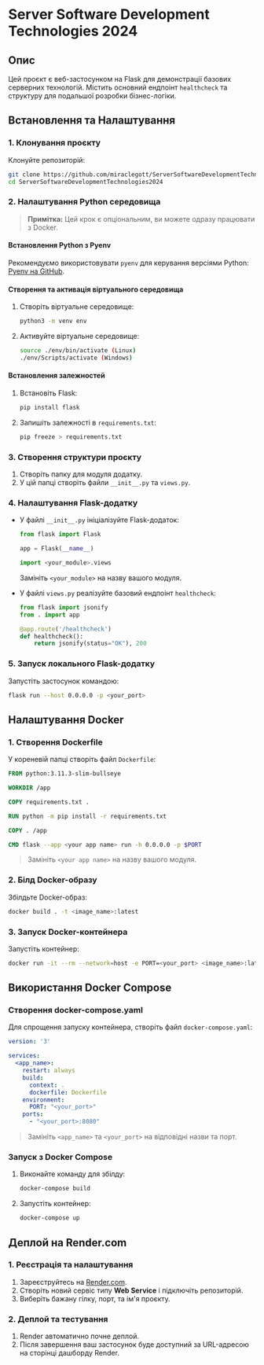 
# Server Software Development Technologies 2024

## Опис
Цей проєкт є веб-застосунком на Flask для демонстрації базових серверних технологій. Містить основний ендпоінт `healthcheck` та структуру для подальшої розробки бізнес-логіки.

## Встановлення та Налаштування

### 1. Клонування проєкту
Клонуйте репозиторій:
```bash
git clone https://github.com/miraclegott/ServerSoftwareDevelopmentTechnologies2024.git
cd ServerSoftwareDevelopmentTechnologies2024
```

### 2. Налаштування Python середовища
> **Примітка:** Цей крок є опціональним, ви можете одразу працювати з Docker.

#### Встановлення Python з Pyenv
Рекомендуємо використовувати `pyenv` для керування версіями Python: [Pyenv на GitHub](https://github.com/pyenv/pyenv).

#### Створення та активація віртуального середовища
1. Створіть віртуальне середовище:
   ```bash
   python3 -m venv env
   ```
2. Активуйте віртуальне середовище:
   ```bash
   source ./env/bin/activate (Linux)
   ./env/Scripts/activate (Windows)
   ```

#### Встановлення залежностей
1. Встановіть Flask:
   ```bash
   pip install flask
   ```
2. Запишіть залежності в `requirements.txt`:
   ```bash
   pip freeze > requirements.txt
   ```

### 3. Створення структури проєкту
1. Створіть папку для модуля додатку.
2. У цій папці створіть файли `__init__.py` та `views.py`.

### 4. Налаштування Flask-додатку
- У файлі `__init__.py` ініціалізуйте Flask-додаток:
  ```python
  from flask import Flask
  
  app = Flask(__name__)
  
  import <your_module>.views
  ```
  Замініть `<your_module>` на назву вашого модуля.
  
- У файлі `views.py` реалізуйте базовий ендпоінт `healthcheck`:
  ```python
  from flask import jsonify
  from . import app
  
  @app.route('/healthcheck')
  def healthcheck():
      return jsonify(status="OK"), 200
  ```

### 5. Запуск локального Flask-додатку
Запустіть застосунок командою:
```bash
flask run --host 0.0.0.0 -p <your_port>
```

## Налаштування Docker

### 1. Створення Dockerfile
У кореневій папці створіть файл `Dockerfile`:
```dockerfile
FROM python:3.11.3-slim-bullseye

WORKDIR /app

COPY requirements.txt .

RUN python -m pip install -r requirements.txt

COPY . /app

CMD flask --app <your app name> run -h 0.0.0.0 -p $PORT
```
> Замініть `<your app name>` на назву вашого модуля.

### 2. Білд Docker-образу
Збілдьте Docker-образ:
```bash
docker build . -t <image_name>:latest
```

### 3. Запуск Docker-контейнера
Запустіть контейнер:
```bash
docker run -it --rm --network=host -e PORT=<your_port> <image_name>:latest
```

## Використання Docker Compose

### Створення docker-compose.yaml
Для спрощення запуску контейнера, створіть файл `docker-compose.yaml`:
```yaml
version: '3'

services:
  <app_name>:
    restart: always
    build:
      context: .
      dockerfile: Dockerfile
    environment:
      PORT: "<your_port>"
    ports:
      - "<your_port>:8080"
```
> Замініть `<app_name>` та `<your_port>` на відповідні назви та порт.

### Запуск з Docker Compose
1. Виконайте команду для збілду:
   ```bash
   docker-compose build
   ```
2. Запустіть контейнер:
   ```bash
   docker-compose up
   ```

## Деплой на Render.com

### 1. Реєстрація та налаштування
1. Зареєструйтесь на [Render.com](https://render.com/).
2. Створіть новий сервіс типу **Web Service** і підключіть репозиторій.
3. Виберіть бажану гілку, порт, та ім'я проєкту.

### 2. Деплой та тестування
1. Render автоматично почне деплой. 
2. Після завершення ваш застосунок буде доступний за URL-адресою на сторінці дашборду Render.
